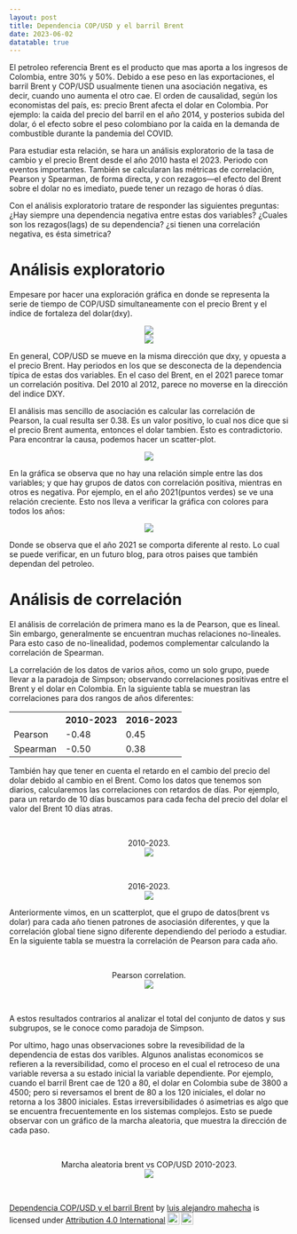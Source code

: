 ```yaml
---
layout: post
title: Dependencia COP/USD y el barril Brent
date: 2023-06-02
datatable: true
---
```

El petroleo referencia Brent es el producto que mas aporta a los ingresos de Colombia, entre 30% y 50%.
Debido a ese peso en las exportaciones, el barril Brent y COP/USD usualmente tienen una asociación negativa, es decir, cuando uno aumenta el otro cae. El orden de causalidad, según los economistas del país, es: precio Brent afecta el dolar en Colombia. Por ejemplo: la caida del precio del barril en el año 2014, y posterios subida del dolar, ó el efecto sobre el peso colombiano por la caida en la demanda de combustible durante la pandemia del COVID. 

Para estudiar esta relación, se hara un análisis exploratorio de la tasa de cambio 
y el precio Brent desde el año 2010 hasta el 2023. Periodo con eventos importantes. También se calcularan las métricas de correlación, Pearson y Spearman, de forma directa, y con rezagos&mdash;el efecto del Brent sobre el dolar no es imediato, puede tener un rezago de horas ó días.

Con el análisis exploratorio tratare de responder las siguientes preguntas: ¿Hay siempre una dependencia negativa entre estas dos variables?
¿Cuales son los rezagos(lags) de su dependencia? ¿si tienen una correlación negativa, es ésta simetrica? 

# Análisis exploratorio
Empesare por hacer una exploración gráfica en donde se representa la serie de tiempo de COP/USD simultaneamente 
con el precio Brent y el índice de fortaleza del dolar(dxy). 

<div align="center">
    <img src="{{ site.baseurl }}/images/copusd_dxy.png">
</div>
<div align="center">
    <img src="{{ site.baseurl }}/images/copusd_brent.png">
</div>

En general, COP/USD se mueve en la misma dirección que dxy, y opuesta a el precio Brent. Hay periodos en los que se desconecta de la dependencia típica de estas dos variables. En el caso del Brent, en el 2021 parece tomar un correlación positiva. Del 2010 al 2012, parece no moverse en la dirección del indice DXY.

El análisis mas sencillo de asociación es calcular las correlación de Pearson, la cual resulta ser 0.38. Es un valor positivo, lo cual nos dice que si el precio Brent aumenta, entonces el dolar tambien. Esto es contradictorio. Para encontrar la causa, podemos hacer un scatter-plot.

<div align="center">
    <img src="{{ site.baseurl }}/images/scatter_brent_copusd.png">
</div>

En la gráfica se observa que no hay una relación simple entre las dos variables; y que hay grupos de datos con correlación positiva, mientras en otros es negativa. Por ejemplo, en el año 2021(puntos verdes) se ve una relación creciente. Esto nos lleva a verificar la gráfica con colores para todos los años:

<div align="center">
    <img src="{{ site.baseurl }}/images/copusd_brent_colors.png">
</div>

Donde se observa que el año 2021 se comporta diferente al resto. Lo cual se puede verificar, en un futuro blog, para otros paises que también dependan del petroleo.

# Análisis de correlación

El análisis de correlación de primera mano es la de Pearson, que es lineal. Sin embargo, generalmente se encuentran muchas relaciones no-lineales. Para esto caso de no-linealidad, podemos complementar calculando la correlación de Spearman.

La correlación de los datos de varios años, como un solo grupo, puede llevar a la paradoja de Simpson; observando correlaciones positivas entre el Brent y el dolar en Colombia. En la siguiente tabla se muestran las correlaciones para dos rangos de años diferentes:


<table style="margin-left: auto; margin-right: auto;">
  <tr><th>  </th>           <th>2010-2023</th>      <th>2016-2023</th></tr>
  <tr><td>Pearson</td>   <td>-0.48</td>       <td>0.45</td></tr>
  <tr><td>Spearman</td>        <td>-0.50</td>       <td>0.38</td></tr>
</table>


También hay que tener en cuenta el retardo en el cambio del precio del dolar debido al cambio en el Brent. Como los datos que tenemos son diarios, calcularemos las correlaciones con retardos de días. Por ejemplo, para un retardo de 
10 días buscamos para cada fecha del precio del dolar el valor del Brent 10 días atras.

<p>&nbsp;</p>

<div align="center">
    <figcaption>2010-2023.</figcaption>
    <img src="{{ site.baseurl }}/images/correlation_lags.png">
    
</div>

<p>&nbsp;</p>

<div align="center">
    <figcaption>2016-2023.</figcaption>
    <img src="{{ site.baseurl }}/images/correlation_lags_2016.png">    
</div>

Anteriormente vimos, en un scatterplot, que el grupo de datos(brent vs dolar) para cada año tienen patrones de asociasión diferentes, y que la correlación global tiene signo diferente dependiendo del periodo a estudiar. En la siguiente tabla se muestra la correlación de Pearson para cada año.

<p>&nbsp;</p>
<div align="center">
    <figcaption>Pearson correlation.</figcaption>
    <img src="{{ site.baseurl }}/images/correlation_table.png">    
</div>
<p>&nbsp;</p>

A estos resultados contrarios al analizar el total del conjunto de datos y sus subgrupos, se le conoce como paradoja de Simpson.

Por ultimo, hago unas observaciones sobre la revesibilidad de la dependencia de estas dos varibles. Algunos analistas economicos se refieren a la reversibilidad, como el proceso en el cual el retroceso de una variable reversa a su estado inicial la variable dependiente. Por ejemplo, cuando el barril Brent cae de 120 a 80, el dolar en Colombia sube de 3800 a 4500; pero si reversamos el brent de 80 a los 120 iniciales, el dolar no retorna a los 3800 iniciales. Estas irreversibilidades ó asimetrias es algo que se encuentra frecuentemente en los sistemas complejos. Esto se puede observar con un gráfico de la marcha aleatoria, que muestra la dirección de cada paso.

<p>&nbsp;</p>
<div align="center">
    <figcaption>Marcha aleatoria brent vs COP/USD 2010-2023.</figcaption>
    <img src="{{ site.baseurl }}/images/random_walk.png">    
</div>
<p>&nbsp;</p>

<p xmlns:cc="http://creativecommons.org/ns#" xmlns:dct="http://purl.org/dc/terms/"><a property="dct:title" rel="cc:attributionURL" href="https://lamahechag.github.io/brent-dolar/">Dependencia COP/USD y el barril Brent</a> by <a rel="cc:attributionURL dct:creator" property="cc:attributionName" href="https://github.com/lamahechag">luis alejandro mahecha</a> is licensed under <a href="http://creativecommons.org/licenses/by/4.0/?ref=chooser-v1" target="_blank" rel="license noopener noreferrer" style="display:inline-block;">Attribution 4.0 International<img style="height:22px!important;margin-left:3px;vertical-align:text-bottom;" src="https://mirrors.creativecommons.org/presskit/icons/cc.svg?ref=chooser-v1"><img style="height:22px!important;margin-left:3px;vertical-align:text-bottom;" src="https://mirrors.creativecommons.org/presskit/icons/by.svg?ref=chooser-v1"></a></p>

